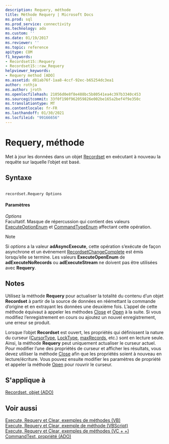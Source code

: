 ```yaml
---
description: Requery, méthode
title: Méthode Requery | Microsoft Docs
ms.prod: sql
ms.prod_service: connectivity
ms.technology: ado
ms.custom: ''
ms.date: 01/19/2017
ms.reviewer: ''
ms.topic: reference
apitype: COM
f1_keywords:
- Recordset15::Requery
- Recordset15::raw_Requery
helpviewer_keywords:
- Requery method [ADO]
ms.assetid: d81ab76f-1aa8-4ccf-92ec-b65254dc3ea1
author: rothja
ms.author: jroth
ms.openlocfilehash: 21056d0e8f8e488bc5b80541ea4c397b3340c453
ms.sourcegitcommit: 33f0f190f962059826e002be165a2bef4f9e350c
ms.translationtype: MT
ms.contentlocale: fr-FR
ms.lasthandoff: 01/30/2021
ms.locfileid: "99166656"
---
```

# <a name="requery-method"></a>Requery, méthode
Met à jour les données dans un objet [Recordset](./recordset-object-ado.md) en exécutant à nouveau la requête sur laquelle l’objet est basé.  
  
## <a name="syntax"></a>Syntaxe  
  
```  
  
recordset.Requery Options  
```  
  
#### <a name="parameters"></a>Paramètres  
 *Options*  
 Facultatif. Masque de répercussion qui contient des valeurs [ExecuteOptionEnum](./executeoptionenum.md) et [CommandTypeEnum](./commandtypeenum.md) affectant cette opération.  
  
> [!NOTE]
>  Si *options* a la valeur **adAsyncExecute**, cette opération s’exécute de façon asynchrone et un événement [RecordsetChangeComplete](./willchangerecordset-and-recordsetchangecomplete-events-ado.md) est émis lorsqu’elle se termine. Les valeurs **ExecuteOpenEnum** de **adExecuteNoRecords** ou **adExecuteStream** ne doivent pas être utilisées avec **Requery**.  
  
## <a name="remarks"></a>Notes  
 Utilisez la méthode **Requery** pour actualiser la totalité du contenu d’un objet **Recordset** à partir de la source de données en réémettant la commande d’origine et en extrayant les données une deuxième fois. L’appel de cette méthode équivaut à appeler les méthodes [Close](./close-method-ado.md) et [Open](./open-method-ado-recordset.md) à la suite. Si vous modifiez l’enregistrement en cours ou ajoutez un nouvel enregistrement, une erreur se produit.  
  
 Lorsque l’objet **Recordset** est ouvert, les propriétés qui définissent la nature du curseur ([CursorType](./cursortype-property-ado.md), [LockType](./locktype-property-ado.md), [maxRecords](./maxrecords-property-ado.md), etc.) sont en lecture seule. Ainsi, la méthode **Requery** peut uniquement actualiser le curseur actuel. Pour modifier l’une des propriétés de curseur et afficher les résultats, vous devez utiliser la méthode [Close](./close-method-ado.md) afin que les propriétés soient à nouveau en lecture/écriture. Vous pouvez ensuite modifier les paramètres de propriété et appeler la méthode [Open](./open-method-ado-recordset.md) pour rouvrir le curseur.  
  
## <a name="applies-to"></a>S'applique à  
 [Recordset, objet (ADO)](./recordset-object-ado.md)  
  
## <a name="see-also"></a>Voir aussi  
 [Execute, Requery et Clear, exemples de méthodes (VB)](./execute-requery-and-clear-methods-example-vb.md)   
 [Execute, Requery et Clear, exemple de méthode (VBScript)](./execute-requery-and-clear-methods-example-vbscript.md)   
 [Execute, Requery et Clear, exemples de méthodes (VC + +)](./execute-requery-and-clear-methods-example-vc.md)   
 [CommandText, propriété (ADO)](./commandtext-property-ado.md)